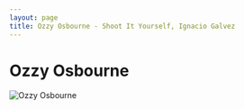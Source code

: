 ```yaml
---
layout: page
title: Ozzy Osbourne - Shoot It Yourself, Ignacio Galvez
---
```


# Ozzy Osbourne

![Ozzy Osbourne](http://assets.farmhouse.co/publishing/1-shoot-it-yourself/images/ozzy-osbourne-1.jpg)
